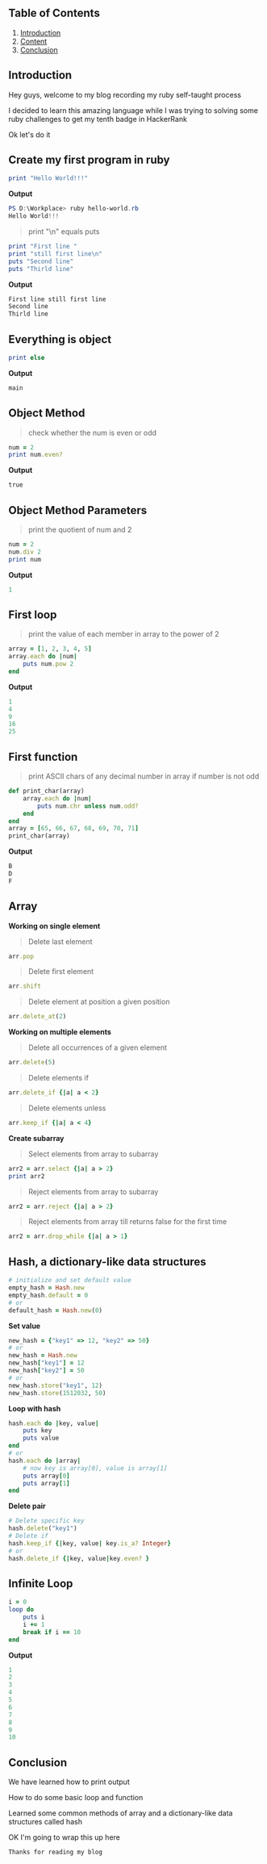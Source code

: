 ## Table of Contents
1. [Introduction](#Introduction)
2. [Content](#Content)
3. [Conclusion](#Conclusion)

<h2 id='Introduction'></h2>

## Introduction

Hey guys, welcome to my blog recording my ruby self-taught process

I decided to learn this amazing language while I was trying to solving some ruby challenges to get my tenth badge in HackerRank

Ok let's do it

<h2 id='Content'></h2>

## Create my first program in ruby
```ruby
print "Hello World!!!"
```
**Output**
```powershell
PS D:\Workplace> ruby hello-world.rb
Hello World!!!
```
> print "\n" equals puts
```ruby
print "First line "
print "still first line\n"
puts "Second line"
puts "Thirld line"
```
**Output**
```powershell
First line still first line
Second line
Thirld line
```
## Everything is object
```ruby
print else
```
**Output**
```powershell
main
```
## Object Method
> check whether the num is even or odd
```ruby
num = 2
print num.even?
```
**Output**
```powershell
true
```
## Object Method Parameters
>print the quotient of num and 2
```ruby
num = 2
num.div 2
print num
```
**Output**
```powershell
1
```
## First loop
>print the value of each member in array to the power of 2
```ruby
array = [1, 2, 3, 4, 5]
array.each do |num|
    puts num.pow 2
end
```
**Output**
```powershell
1
4
9
16
25
```
## First function
>print ASCII chars of any decimal number in array if number is not odd
```ruby
def print_char(array)
    array.each do |num|
        puts num.chr unless num.odd?
    end
end
array = [65, 66, 67, 68, 69, 70, 71]
print_char(array)
```
**Output**
```powershell
B
D
F
```
## Array
**Working on single element**
> Delete last element
```ruby
arr.pop
```
> Delete first element
```ruby
arr.shift
```
> Delete element at position a given position
```ruby
arr.delete_at(2)
```
**Working on multiple elements**
> Delete all occurrences of a given element
```ruby
arr.delete(5)
```
> Delete elements if
```ruby
arr.delete_if {|a| a < 2}
```
> Delete elements unless
```ruby
arr.keep_if {|a| a < 4}  
```
**Create subarray**
> Select elements from array to subarray
```ruby
arr2 = arr.select {|a| a > 2}
print arr2
```
> Reject elements from array to subarray
```ruby
arr2 = arr.reject {|a| a > 2}
```
> Reject elements from array till returns false for the first time
```ruby
arr2 = arr.drop_while {|a| a > 1}
```
## Hash, a dictionary-like data structures
```ruby
# initialize and set default value
empty_hash = Hash.new 
empty_hash.default = 0
# or
default_hash = Hash.new(0)
```
**Set value**
```ruby
new_hash = {"key1" => 12, "key2" => 50}
# or
new_hash = Hash.new
new_hash["key1"] = 12
new_hash["key2"] = 50
# or
new_hash.store("key1", 12)
new_hash.store(1512032, 50)
```
**Loop with hash**
```ruby
hash.each do |key, value|
    puts key
    puts value
end
# or
hash.each do |array|
    # now key is array[0], value is array[1]
    puts array[0]
    puts array[1]
end
```
**Delete pair**
```ruby
# Delete specific key
hash.delete("key1")
# Delete if
hash.keep_if {|key, value| key.is_a? Integer} 
# or 
hash.delete_if {|key, value|key.even? }
```
## Infinite Loop
```ruby
i = 0
loop do
    puts i
    i += 1
    break if i == 10
end
```
**Output**
```powershell
1
2
3
4
5
6
7
8
9
10
```

<h2 id='Conclusion'></h2>

## Conclusion
We have learned how to print output

How to do some basic loop and function

Learned some common methods of array and a dictionary-like data structures called hash

OK I'm going to wrap this up here

`Thanks for reading my blog`